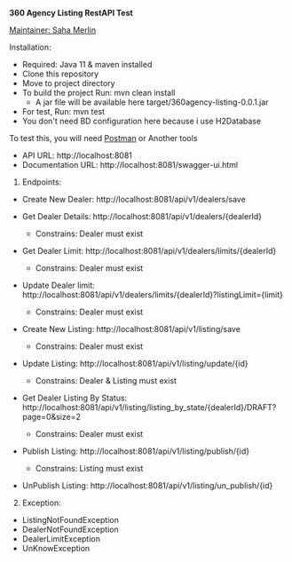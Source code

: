**360 Agency Listing RestAPI Test**

[Maintainer: Saha Merlin](https://www.linkedin.com/in/merlin-saha/)

Installation:
- Required: Java 11 & maven installed
- Clone this repository
- Move to project directory
- To build the project Run: mvn clean install
  - A jar file will be available here target/360agency-listing-0.0.1.jar
- For test, Run: mvn test
- You don't need BD configuration here because i use H2Database

To test this, you will need [Postman](https://www.postman.com/downloads/) or Another tools

- API URL: http://localhost:8081
- Documentation URL: http://localhost:8081/swagger-ui.html

1. Endpoints:
- Create New Dealer: http://localhost:8081/api/v1/dealers/save
- Get Dealer Details: http://localhost:8081/api/v1/dealers/{dealerId}
  - Constrains: Dealer must exist
- Get Dealer Limit: http://localhost:8081/api/v1/dealers/limits/{dealerId}
  - Constrains: Dealer must exist
- Update Dealer limit: http://localhost:8081/api/v1/dealers/limits/{dealerId}?listingLimit={limit}
  - Constrains: Dealer must exist

- Create New Listing: http://localhost:8081/api/v1/listing/save
  - Constrains: Dealer must exist
- Update Listing: http://localhost:8081/api/v1/listing/update/{id}
  - Constrains: Dealer & Listing must exist
- Get Dealer Listing By Status: http://localhost:8081/api/v1/listing/listing_by_state/{dealerId}/DRAFT?page=0&size=2
  - Constrains: Dealer must exist
- Publish Listing: http://localhost:8081/api/v1/listing/publish/{id}
  - Constrains: Listing must exist
- UnPublish Listing: http://localhost:8081/api/v1/listing/un_publish/{id}

2. Exception:
  - ListingNotFoundException
  - DealerNotFoundException
  - DealerLimitException
  - UnKnowException